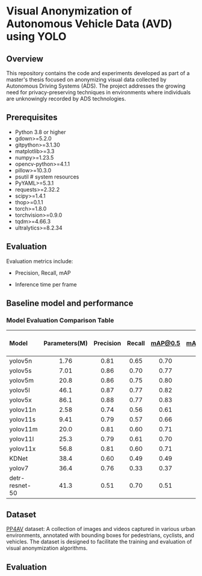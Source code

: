 # Visual Anonymization of Autonomous Vehicle Data (AVD) using YOLO

## Overview
This repository contains the code and experiments developed as part of a master's thesis focused on anonymizing visual data collected by Autonomous Driving Systems (ADS). The project addresses the growing need for privacy-preserving techniques in environments where individuals are unknowingly recorded by ADS technologies.

## Prerequisites
- Python 3.8 or higher
- gdown>=5.2.0
- gitpython>=3.1.30
- matplotlib>=3.3
- numpy>=1.23.5
- opencv-python>=4.1.1
- pillow>=10.3.0
- psutil  # system resources
- PyYAML>=5.3.1
- requests>=2.32.2
- scipy>=1.4.1
- thop>=0.1.1  
- torch>=1.8.0 
- torchvision>=0.9.0
- tqdm>=4.66.3
- ultralytics>=8.2.34 

## Evaluation
Evaluation metrics include:

- Precision, Recall, mAP

- Inference time per frame

## Baseline model and performance
### Model Evaluation Comparison Table

| Model          | Parameters(M) | Precision | Recall | mAP@0.5 | mAP@0.5:0.95 | Inference Time (ms) |
| :------------- | :-----------: | :-------: | :----: | :-----: | :----------: | :-----------------: |
| yolov5n        |     1.76      |   0.81    |  0.65  |  0.70   |     0.38     |         1.5         |
| yolov5s        |     7.01      |   0.86    |  0.70  |  0.77   |     0.43     |         2.6         |
| yolov5m        |     20.8      |   0.86    |  0.75  |  0.80   |     0.46     |         3.1         |
| yolov5l        |     46.1      |   0.87    |  0.77  |  0.82   |     0.47     |         4.6         |
| yolov5x        |     86.1      |   0.88    |  0.77  |  0.83   |     0.48     |         7.2         |
| yolov11n       |     2.58      |   0.74    |  0.56  |  0.61   |     0.35     |         1.8         |
| yolov11s       |     9.41      |   0.79    |  0.57  |  0.66   |     0.39     |         2.7         |
| yolov11m       |     20.0      |   0.81    |  0.60  |  0.71   |     0.42     |         4.2         |
| yolov11l       |     25.3      |   0.79    |  0.61  |  0.70   |     0.42     |         4.9         |
| yolov11x       |     56.8      |   0.81    |  0.60  |  0.71   |     0.43     |         8.4         |
| KDNet          |     38.4      |   0.60    |  0.49  |  0.49   |     0.27     |         4.0         |
| yolov7         |     36.4      |   0.76    |  0.33  |  0.37   |     0.21     |         2.5         |
| detr-resnet-50 |     41.3      |   0.51    |  0.70  |  0.51   |     0.22     |         0.0         |
## Dataset
[PP4AV](https://github.com/khaclinh/pp4av) dataset: A collection of images and videos captured in various urban environments, annotated with bounding boxes for pedestrians, cyclists, and vehicles. The dataset is designed to facilitate the training and evaluation of visual anonymization algorithms.

## Evaluation
